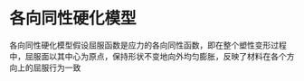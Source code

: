 # 各向同性硬化模型

<span class="gray-text">
各向同性硬化模型假设屈服函数是应力的各向同性函数，即在整个塑性变形过程中，屈服面以其中心为原点，保持形状不变地向外均匀膨胀，反映了材料在各个方向上的屈服行为一致
</span>

